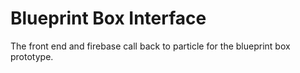 
Blueprint Box Interface
=========

The front end and firebase call back to particle for the blueprint box prototype.
